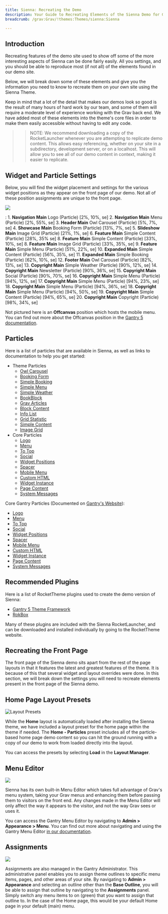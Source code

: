 ```yaml
---
title: Sienna: Recreating the Demo
description: Your Guide to Recreating Elements of the Sienna Demo for Grav
breadcrumb: /grav:Grav/!themes:Themes/sienna:Sienna

---
```


Introduction
-----

Recreating features of the demo site used to show off some of the more interesting aspects of Sienna can be done fairly easily. All you settings, and you should be able to reproduce most (if not all) of the elements found in our demo site.

Below, we will break down some of these elements and give you the information you need to know to recreate them on your own site using the Sienna Theme.

Keep in mind that a lot of the detail that makes our demos look so good is the result of many hours of hard work by our team, and some of them will require a moderate level of experience working with the Grav back end. We have added most of these elements into the theme's core files in order to make them easily accessible without having to edit any code.

>> NOTE: We recommend downloading a copy of the RocketLauncher whenever you are attempting to replicate demo content. This allows easy referencing, whether on your site in a subdirectory, development server, or on a localhost. This will allow you to see all of our demo content in context, making it easier to replicate.

Widget and Particle Settings
-----

Below, you will find the widget placement and settings for the various widget positions as they appear on the front page of our demo. Not all of these position assignments are unique to the front page.

![](assets/sienna2.jpg)

:   1. **Navigation Main** Logo (Particle) [2%, 10%, se]
    2. **Navigation Main** Menu (Particle) [2%, 55%, se]
    3. **Header Main** Owl Carousel (Particle) [5%, 7%, se]
    4. **Showcase Main** Booking Form (Particle) [13%, 7%, se]
    5. **Slideshow Main** Image Grid (Particle) [21%, 1%, se]
    6. **Feature Main** Simple Content (Particle) [28%, 35% se]
    8. **Feature Main** Simple Content (Particle) [33%, 10%, se]
    8. **Feature Main** Image Grid (Particle) [33%, 35%, se]
    9. **Feature Main** Simple Menu (Particle) [51%, 22%, se]
    10. **Expanded Main** Simple Content (Particle) [56%, 35%, se]
    11. **Expanded Main** Simple Booking (Particle) [62%, 10%, se]
    12. **Footer Main** Owl Carousel (Particle) [82%, 13%, se]
    13. **Copyright Main** Simple Weather (Particle) [90%, 12%, se]
    14. **Copyright Main** Newsletter (Particle) [90%, 36%, se]
    15. **Copyright Main** Social (Particle) [90%, 70%, se]
    16. **Copyright Main** Simple Menu (Particle) [94%, 12%, se]
    17. **Copyright Main** Simple Menu (Particle) [94%, 23%, se]
    18. **Copyright Main** Simple Menu (Particle) [94%, 36%, se]
    18. **Copyright Main** Simple Menu (Particle) [94%, 50%, se]
    19. **Copyright Main** Simple Content (Particle) [94%, 65%, se]
    20. **Copyright Main** Copyright (Particle) [98%, 34%, se]

Not pictured here is an **Offcanvas** position which hosts the mobile menu. You can find out more about the Offcanvas position in the [Gantry 5 documentation](http://docs.gantry.org/gantry5/configure/layout-manager#offcanvas-section).

Particles
-----

Here is a list of particles that are available in Sienna, as well as links to documentation to help you get started:

* Theme Particles
    * [Owl Carousel](particle_owl.md)
    * [Booking Form](particle_booking.md)
    * [Simple Booking](particle_simplebooking.md)
    * [Simple Menu](particle_simplemenu.md)
    * [Simple Weather](particle_weather.md)
    * [BookBlock](particle_book.md)
    * [Grav Articles](particle_grav.md)
    * [Block Content](particle_block.md)
    * [Info List](particle_info.md)
    * [Grid Statistic](particle_grid.md)
    * [Simple Content](particle_simple.md)
    * [Image Grid](particle_image.md)
* Core Particles 
    * [Logo](http://docs.gantry.org/gantry5/particles/logo)
    * [Menu](http://docs.gantry.org/gantry5/particles/menu-control)
    * [To Top](http://docs.gantry.org/gantry5/particles/to-top)
    * [Social](http://docs.gantry.org/gantry5/particles/social)
    * [Widget Positions](http://docs.gantry.org/gantry5/particles/position)
    * [Spacer](http://docs.gantry.org/gantry5/particles/spacer)
    * [Mobile Menu](http://docs.gantry.org/gantry5/particles/mobile-menu)
    * [Custom HTML](http://docs.gantry.org/gantry5/particles/custom-html)
    * [Widget Instance](http://docs.gantry.org/gantry5/particles/widget-instance)
    * [Page Content](http://docs.gantry.org/gantry5/particles/page-content)
    * [System Messages](http://docs.gantry.org/gantry5/particles/system-messages)

Core Gantry Particles (Documented on [Gantry's Website](http://gantry.org)):

* [Logo](http://docs.gantry.org/gantry5/particles/logo)
* [Menu](http://docs.gantry.org/gantry5/particles/menu-control)
* [To Top](http://docs.gantry.org/gantry5/particles/to-top)
* [Social](http://docs.gantry.org/gantry5/particles/social)
* [Widget Positions](http://docs.gantry.org/gantry5/particles/position)
* [Spacer](http://docs.gantry.org/gantry5/particles/spacer)
* [Mobile Menu](http://docs.gantry.org/gantry5/particles/mobile-menu)
* [Custom HTML](http://docs.gantry.org/gantry5/particles/custom-html)
* [Widget Instance](http://docs.gantry.org/gantry5/particles/widget-instance)
* [Page Content](http://docs.gantry.org/gantry5/particles/page-content)
* [System Messages](http://docs.gantry.org/gantry5/particles/system-messages)

Recommended Plugins
-----

Here is a list of RocketTheme plugins used to create the demo version of Sienna:

* [Gantry 5 Theme Framework](http://gantry.org/)
* [RokBox](http://www.rockettheme.com/grav/plugins/rokbox)

Many of these plugins are included with the Sienna RocketLauncher, and can be downloaded and installed individually by going to the RocketTheme website.

Recreating the Front Page
-----

The front page of the Sienna demo sits apart from the rest of the page layouts in that it features the latest and greatest features of the theme. It is because of this that several widget and layout overrides were done. In this section, we will break down the settings you will need to recreate elements present in the front page of the Sienna demo.

Home Page Layout Presets
-----

![Layout Presets](assets/layout_presets.jpeg)

While the **Home** layout is automatically loaded after installing the Sienna theme, we have included a layout preset for the home page within the theme if needed. The **Home - Particles** preset includes all of the particle-based home page demo content so you can hit the ground running with a copy of our demo to work from loaded directly into the layout.

You can access the presets by selecting **Load** in the **Layout Manager**.

Menu Editor
-----

![](assets/menu_1.jpeg)

Sienna has its own built-in Menu Editor which takes full advantage of Grav's menu system, taking your Grav menus and enhancing them before passing them to visitors on the front end. Any changes made in the Menu Editor will only affect the way it appears to the visitor, and not the way Grav sees or uses it.

You can access the Gantry Menu Editor by navigating to **Admin > Appearance > Menu**. You can find out more about navigating and using the Gantry Menu Editor [in our documentation](http://docs.gantry.org/gantry5/configure/menu-editor).

Assignments
-----

![](assets/assignments_1.jpeg)

Assignments are also managed in the Gantry Administrator. This administrative panel enables you to assign theme outlines to specific menu items, pages, and other areas of your site. By navigating to **Admin > Appearance** and selecting an outline other than the **Base Outline**, you will be able to assign that outline by navigating to the **Assignments** panel. Simply switch any menu items to on (green) that you want to assign that outline to. In the case of the Home page, this would be your default Home page in your default (main) menu.
